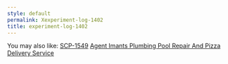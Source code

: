 ```yaml
---
style: default
permalink: Xexperiment-log-1402
title: experiment-log-1402
---
```

You may also like:
[SCP-1549](http://scp-wiki.net/scp-1549)
[Agent Imants Plumbing Pool Repair And Pizza Delivery Service](http://scp-wiki.net/agent-imants-plumbing-pool-repair-and-pizza-delivery-service)